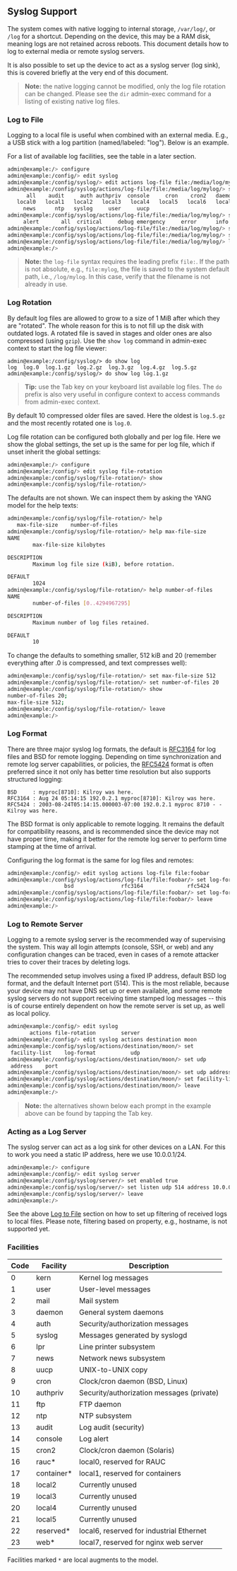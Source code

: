 ## Syslog Support

The system comes with native logging to internal storage, `/var/log/`,
or `/log` for a shortcut.  Depending on the device, this may be a RAM
disk, meaning logs are not retained across reboots.  This document
details how to log to external media or remote syslog servers.

It is also possible to set up the device to act as a syslog server (log
sink), this is covered briefly at the very end of this document.

> **Note:** the native logging cannot be modified, only the log file
> rotation can be changed.  Please see the `dir` admin-exec command for
> a listing of existing native log files.


### Log to File

Logging to a local file is useful when combined with an external media.
E.g., a USB stick with a log partition (named/labeled: "log").  Below is
an example.

For a list of available log facilities, see the table in a later section.

```bash
admin@example:/> configure
admin@example:/config/> edit syslog
admin@example:/config/syslog/> edit actions log-file file:/media/log/mylog
admin@example:/config/syslog/actions/log-file/file:/media/log/mylog/> set facility-list
      all    audit     auth authpriv  console     cron    cron2   daemon      ftp     kern
   local0   local1   local2   local3   local4   local5   local6   local7      lpr     mail
     news      ntp   syslog     user     uucp
admin@example:/config/syslog/actions/log-file/file:/media/log/mylog/> set facility-list all severity
     alert       all  critical     debug emergency     error      info      none    notice   warning
admin@example:/config/syslog/actions/log-file/file:/media/log/mylog/> set facility-list all severity critical
admin@example:/config/syslog/actions/log-file/file:/media/log/mylog/> set facility-list mail severity warning
admin@example:/config/syslog/actions/log-file/file:/media/log/mylog/> leave
admin@example:/>
```

> **Note:** the `log-file` syntax requires the leading prefix `file:`.
> If the path is not absolute, e.g., `file:mylog`, the file is saved to
> the system default path, i.e., `/log/mylog`.  In this case, verify
> that the filename is not already in use.


### Log Rotation

By default log files are allowed to grow to a size of 1 MiB after which
they are "rotated".  The whole reason for this is to not fill up the
disk with outdated logs.  A rotated file is saved in stages and older
ones are also compressed (using `gzip`).  Use the `show log` command in
admin-exec context to start the log file viewer:

    admin@example:/config/syslog/> do show log
    log  log.0  log.1.gz  log.2.gz  log.3.gz  log.4.gz  log.5.gz
    admin@example:/config/syslog/> do show log log.1.gz

> **Tip:** use the Tab key on your keyboard list available log files.
> The `do` prefix is also very useful in configure context to access
> commands from admin-exec context.

By default 10 compressed older files are saved.  Here the oldest is
`log.5.gz` and the most recently rotated one is `log.0`.

Log file rotation can be configured both globally and per log file.
Here we show the global settings, the set up is the same for per log
file, which if unset inherit the global settings:

```bash
admin@example:/> configure 
admin@example:/config/> edit syslog file-rotation
admin@example:/config/syslog/file-rotation/> show
admin@example:/config/syslog/file-rotation/>
```

The defaults are not shown.  We can inspect them by asking the YANG
model for the help texts:

```bash
admin@example:/config/syslog/file-rotation/> help
   max-file-size    number-of-files
admin@example:/config/syslog/file-rotation/> help max-file-size 
NAME
        max-file-size kilobytes

DESCRIPTION
        Maximum log file size (kiB), before rotation.

DEFAULT
        1024
admin@example:/config/syslog/file-rotation/> help number-of-files 
NAME
        number-of-files [0..4294967295]

DESCRIPTION
        Maximum number of log files retained.

DEFAULT
        10
```

To change the defaults to something smaller, 512 kiB and 20 (remember
everything after .0 is compressed, and text compresses well):

```bash
admin@example:/config/syslog/file-rotation/> set max-file-size 512
admin@example:/config/syslog/file-rotation/> set number-of-files 20
admin@example:/config/syslog/file-rotation/> show
number-of-files 20;
max-file-size 512;
admin@example:/config/syslog/file-rotation/> leave
admin@example:/> 
```


### Log Format

There are three major syslog log formats, the default is [RFC3164][] for
log files and BSD for remote logging.  Depending on time synchronization
and remote log server capabilities, or policies, the [RFC5424][] format
is often preferred since it not only has better time resolution but also
supports structured logging:

	BSD     : myproc[8710]: Kilroy was here.
	RFC3164 : Aug 24 05:14:15 192.0.2.1 myproc[8710]: Kilroy was here.
	RFC5424 : 2003-08-24T05:14:15.000003-07:00 192.0.2.1 myproc 8710 - - Kilroy was here.

The BSD format is only applicable to remote logging.  It remains the
default for compatibility reasons, and is recommended since the device
may not have proper time, making it better for the remote log server to
perform time stamping at the time of arrival.

Configuring the log format is the same for log files and remotes:

```bash
admin@example:/config/> edit syslog actions log-file file:foobar 
admin@example:/config/syslog/actions/log-file/file:foobar/> set log-format 
                  bsd               rfc3164              rfc5424
admin@example:/config/syslog/actions/log-file/file:foobar/> set log-format rfc5424 
admin@example:/config/syslog/actions/log-file/file:foobar/> leave
admin@example:/>
```

[RFC3164]: https://datatracker.ietf.org/doc/html/rfc3164
[RFC5424]: https://datatracker.ietf.org/doc/html/rfc5424

### Log to Remote Server

Logging to a remote syslog server is the recommended way of supervising
the system.  This way all login attempts (console, SSH, or web) and any
configuration changes can be traced, even in cases of a remote attacker
tries to cover their traces by deleting logs.

The recommended setup involves using a fixed IP address, default BSD log
format, and the default Internet port (514).  This is the most reliable,
because your device may not have DNS set up or even available, and some
remote syslog servers do not support receiving time stamped log messages
-- this is of course entirely dependent on how the remote server is set
up, as well as local policy.

```bash
admin@example:/config/> edit syslog
       actions file-rotation        server
admin@example:/config/> edit syslog actions destination moon
admin@example:/config/syslog/actions/destination/moon/> set
 facility-list    log-format           udp
admin@example:/config/syslog/actions/destination/moon/> set udp
 address    port
admin@example:/config/syslog/actions/destination/moon/> set udp address 192.168.0.12
admin@example:/config/syslog/actions/destination/moon/> set facility-list container severity all
admin@example:/config/syslog/actions/destination/moon/> leave
admin@example:/>
```

> **Note:** the alternatives shown below each prompt in the example
> above can be found by tapping the Tab key.


### Acting as a Log Server

The syslog server can act as a log sink for other devices on a LAN.  For
this to work you need a static IP address, here we use 10.0.0.1/24.

```bash
admin@example:/> configure
admin@example:/config/> edit syslog server
admin@example:/config/syslog/server/> set enabled true
admin@example:/config/syslog/server/> set listen udp 514 address 10.0.0.1
admin@example:/config/syslog/server/> leave
admin@example:/>
```

See the above [Log to File](#log-to-file) section on how to set up
filtering of received logs to local files.  Please note, filtering based
on property, e.g., hostname, is not supported yet.


### Facilities

| **Code** | **Facility** | **Description**                           |
|----------|--------------|-------------------------------------------|
| 0        | kern         | Kernel log messages                       |
| 1        | user         | User-level messages                       |
| 2        | mail         | Mail system                               |
| 3        | daemon       | General system daemons                    |
| 4        | auth         | Security/authorization messages           |
| 5        | syslog       | Messages generated by syslogd             |
| 6        | lpr          | Line printer subsystem                    |
| 7        | news         | Network news subsystem                    |
| 8        | uucp         | UNIX-to-UNIX copy                         |
| 9        | cron         | Clock/cron daemon (BSD, Linux)            |
| 10       | authpriv     | Security/authorization messages (private) |
| 11       | ftp          | FTP daemon                                |
| 12       | ntp          | NTP subsystem                             |
| 13       | audit        | Log audit (security)                      |
| 14       | console      | Log alert                                 |
| 15       | cron2        | Clock/cron daemon (Solaris)               |
| 16       | rauc*        | local0, reserved for RAUC                 |
| 17       | container*   | local1, reserved for containers           |
| 18       | local2       | Currently unused                          |
| 19       | local3       | Currently unused                          |
| 20       | local4       | Currently unused                          |
| 21       | local5       | Currently unused                          |
| 22       | reserved*    | local6, reserved for industrial Ethernet  |
| 23       | web*         | local7, reserved for nginx web server     |

Facilities marked `*` are local augments to the model.
